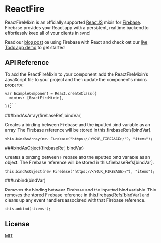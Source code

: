 ReactFire
=========

ReactFireMixin is an officially supported [ReactJS](http://facebook.github.io/react/) mixin
for [Firebase](http://www.firebase.com/). Firebase provides your React app with a
persistent, realtime backend to effortlessly keep all of your clients in sync!

Read our [blog post](https://firebase.com/blog/2014-05-01-using-firebase-with-react.html) on using Firebase with React and check out our [live Todo app demo](https://reactfiretodoapp.firebaseapp.com/) to get started!

API Reference
-------------
To add the ReactFireMixin to your component, add the ReactFireMixin's JavaScript file to your project and then update the component's mixins property:

    var ExampleComponent = React.createClass({
      mixins: [ReactFireMixin],
      ...
    });

###bindAsArray(firebaseRef, bindVar)

Creates a binding between Firebase and the inputted bind variable as an array. The Firebase
reference will be stored in this.firebaseRefs[bindVar].

    this.bindAsArray(new Firebase("https://<YOUR_FIREBASE>/"), "items");

###bindAsObject(firebaseRef, bindVar)

Creates a binding between Firebase and the inputted bind variable as an object. The Firebase
reference will be stored in this.firebaseRefs[bindVar].

    this.bindAsObject(new Firebase("https://<YOUR_FIREBASE>/"), "items");

###unbind(bindVar)

Removes the binding between Firebase and the inputted bind variable. This removes the stored
Firebase reference in this.firebaseRefs[bindVar] and cleans up any event handlers associated
with that Firebase reference.

    this.unbind("items");

License
-------
[MIT](http://firebase.mit-license.org)